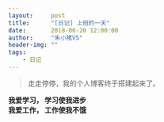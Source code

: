 ```yaml
---
layout:     post
title:      "[日记] 上班的一天"
date:       2018-06-20 12:00:00
author:     "朱小猪V5"
header-img: ""
tags:
    - 日记
---
```


> 走走停停，我的个人博客终于搭建起来了。

**我爱学习， 学习使我进步**
<br>
**我爱工作， 工作使我不饿**